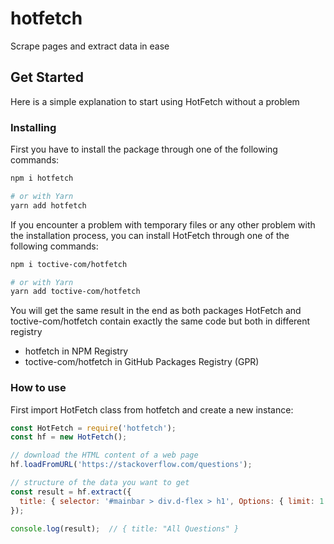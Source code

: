 # hotfetch
Scrape pages and extract data in ease

## Get Started
Here is a simple explanation to start using HotFetch without a problem

### Installing
First you have to install the package through one of the following commands:
```bash
npm i hotfetch

# or with Yarn
yarn add hotfetch
```

If you encounter a problem with temporary files or any other problem with the installation process, you can install HotFetch through one of the following commands:
```bash
npm i toctive-com/hotfetch

# or with Yarn
yarn add toctive-com/hotfetch
```
You will get the same result in the end as both packages HotFetch and toctive-com/hotfetch contain exactly the same code but both in different registry
- hotfetch in NPM Registry
- toctive-com/hotfetch in GitHub Packages Registry (GPR)

### How to use 
First import HotFetch class from hotfetch and create a new instance:
```javascript
const HotFetch = require('hotfetch');
const hf = new HotFetch();

// download the HTML content of a web page
hf.loadFromURL('https://stackoverflow.com/questions');

// structure of the data you want to get
const result = hf.extract({
  title: { selector: '#mainbar > div.d-flex > h1', Options: { limit: 1 } },
});

console.log(result);  // { title: "All Questions" }
```
